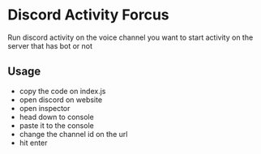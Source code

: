 # Discord Activity Forcus
Run discord activity on the voice channel you want to start activity on the server that has bot or not

## Usage
- copy the code on index.js
- open discord on website
- open inspector
- head down to console
- paste it to the console
- change the channel id on the url
- hit enter
